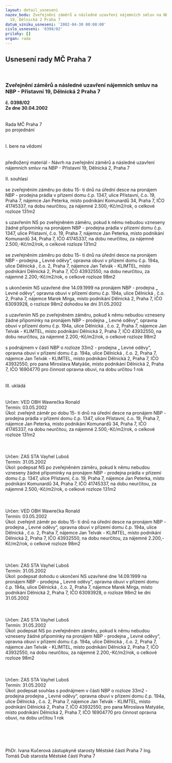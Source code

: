```yaml
---
layout: detail_usneseni
nazev_bodu: Zveřejnění záměrů a následné uzavření nájemních smluv na NBP - Přístavní
  19, Dělnická 2 Praha 7
datum_vzniku_usneseni: '2002-04-30 00:00:00'
cislo_usneseni: '0398/02'
prilohy: []
organ: rada
---
```

<div id="ucUsn_pList" class="usn">
	<span><h2>Usnesení rady MČ Praha 7 </h2>
<br></span><div class="standBody">
<span><h3>Zveřejnění záměrů a následné uzavření nájemních smluv na NBP - Přístavní 19, Dělnická 2 Praha 7</h3></span><div class="center">
		<strong>č. 0398/02</strong><br>
	</div>
<div class="center">
		<strong>Ze dne 30.04.2002</strong><br><br>
	</div>
<br>Rada MČ Praha 7<br>po projednání<br><br><br>I.	bere na vědomí<br><br> <br>předložený materiál - Návrh na zveřejnění záměrů a následné uzavření nájemních smluv na NBP - Přístavní 19, Dělnická 2, Praha 7<br><br>II.	souhlasí <br><br>se zveřejněním záměru po dobu 15- ti dnů na úřední desce na pronájem NBP - prodejna prádla v  přízemí domu č.p. 1347, ulice Přístavní, č.o. 19, Praha 7, nájemce Jan Peterka, místo podnikání Komunardů 34, Praha 7, IČO 41745337, na dobu neurčitou, za nájemné 2.500,-Kč/m2/rok, o celkové rozloze 131m2<br><br>s uzavřením NS po zveřejněném záměru, pokud k němu nebudou vzneseny žádné připomínky na pronájem NBP - prodejna prádla v  přízemí domu č.p. 1347, ulice Přístavní, č.o. 19, Praha 7, nájemce Jan Peterka, místo podnikání Komunardů 34, Praha 7, IČO 41745337, na dobu neurčitou, za nájemné 2.500,-Kč/m2/rok, o celkové rozloze 131m2<br><br>se zveřejněním záměru po dobu 15- ti dnů na úřední desce na pronájem NBP - prodejna „ Levné oděvy“, opravna obuvi v  přízemí domu č.p. 194a, ulice Dělnická , č.o. 2, Praha 7, nájemce Jan Telvák - KLIMTEL, místo podnikání Dělnická 2, Praha 7, IČO 43932550, na dobu neurčitou, za nájemné 2.200,-Kč/m2/rok, o celkové rozloze 98m2<br><br>s ukončením NS uzavřené dne 14.09.1999 na pronájem NBP - prodejna „ Levné oděvy“, opravna obuvi v přízemí domu č.p. 194a, ulice Dělnická , č.o. 2, Praha 7, nájemce Marek Mirga, místo podnikání Dělnická 2, Praha 7, IČO 63093928, o rozloze 98m2 dohodou ke dni 31.05.2002<br><br>s uzavřením NS po zveřejněném záměru, pokud k němu nebudou vzneseny žádné připomínky na pronájem NBP - prodejna „ Levné oděvy“, opravna obuvi v  přízemí domu č.p. 194a, ulice Dělnická , č.o. 2, Praha 7, nájemce Jan Telvák - KLIMTEL, místo podnikání Dělnická 2, Praha 7, IČO 43932550, na dobu neurčitou, za nájemné 2.200,-Kč/m2/rok, o celkové rozloze 98m2<br><br>s podnájmem v části NBP o rozloze 33m2 - prodejna „ Levné oděvy“, opravna obuvi v  přízemí domu č.p. 194a, ulice Dělnická , č.o. 2, Praha 7, nájemce Jan Telvák - KLIMTEL, místo podnikání Dělnická 2, Praha 7, IČO 43932550, pro pana Miroslava Matyáše, místo podnikání Dělnická 2, Praha 7, IČO 16904770 pro činnost opravna obuvi, na dobu určitou 1 rok<br><br><br>III.	ukládá <br><br> <br>Určen:	VED OBH Wawrečka Ronald<br>Termín: 03.05.2002<br>Úkol:	zveřejnit záměr po dobu 15- ti dnů na úřední desce na pronájem NBP - prodejna prádla v  přízemí domu č.p. 1347, ulice Přístavní, č.o. 19, Praha 7, nájemce Jan Peterka, místo podnikání Komunardů 34, Praha 7, IČO 41745337, na dobu neurčitou, za nájemné 2.500,-Kč/m2/rok, o celkové rozloze 131m2 <br> <br><br> <br>Určen:	ZAS STA Vayhel Luboš<br>Termín: 31.05.2002<br>Úkol:	podepsat NS po zveřejněném záměru, pokud k němu nebudou vzneseny žádné připomínky na pronájem NBP - prodejna prádla v  přízemí domu č.p. 1347, ulice Přístavní, č.o. 19, Praha 7, nájemce Jan Peterka, místo podnikání Komunardů 34, Praha 7, IČO 41745337, na dobu neurčitou, za nájemné 2.500,-Kč/m2/rok, o celkové rozloze 131m2<br> <br><br> <br>Určen:	VED OBH Wawrečka Ronald<br>Termín: 03.05.2002<br>Úkol:	zveřejnit záměr po dobu 15- ti dnů na úřední desce na pronájem NBP - prodejna „ Levné oděvy“, opravna obuvi v  přízemí domu č.p. 194a, ulice Dělnická , č.o. 2, Praha 7, nájemce Jan Telvák - KLIMTEL, místo podnikání Dělnická 2, Praha 7, IČO 43932550, na dobu neurčitou, za nájemné 2.200,-Kč/m2/rok, o celkové rozloze 98m2<br> <br><br> <br>Určen:	ZAS STA Vayhel Luboš<br>Termín: 31.05.2002<br>Úkol:	podepsat dohodu o ukončení NS uzavřené dne 14.09.1999 na pronájem NBP - prodejna „ Levné oděvy“, opravna obuvi v přízemí domu č.p. 194a, ulice Dělnická , č.o. 2, Praha 7, nájemce Marek Mirga, místo podnikání Dělnická 2, Praha 7, IČO 63093928, o rozloze 98m2 ke dni 31.05.2002 <br> <br><br> <br>Určen:	ZAS STA Vayhel Luboš<br>Termín: 31.05.2002<br>Úkol:	podepsat NS po zveřejněném záměru, pokud k němu nebudou vzneseny žádné připomínky na pronájem NBP - prodejna „ Levné oděvy“, opravna obuvi v  přízemí domu č.p. 194a, ulice Dělnická , č.o. 2, Praha 7, nájemce Jan Telvák - KLIMTEL, místo podnikání Dělnická 2, Praha 7, IČO 43932550, na dobu neurčitou, za nájemné 2.200,-Kč/m2/rok, o celkové rozloze 98m2<br> <br><br> <br>Určen:	ZAS STA Vayhel Luboš<br>Termín: 31.05.2002<br>Úkol:	podepsat souhlas s podnájmem v části NBP o rozloze 33m2 - prodejna prodejna „ Levné oděvy“, opravna obuvi v  přízemí domu č.p. 194a, ulice Dělnická , č.o. 2, Praha 7, nájemce Jan Telvák - KLIMTEL, místo podnikání Dělnická 2, Praha 7, IČO 43932550, pro pana Miroslava Matyáše, místo podnikání Dělnická 2, Praha 7, IČO 16904770 pro činnost opravna obuvi, na dobu určitou 1 rok<br> <br> <br><br> <br>	<br>PhDr. Ivana Kučerová zástupkyně starosty Městské části Praha 7	Ing. Tomáš Dub starosta Městské části Praha 7<br>	<br><br>
</div>
</div>